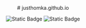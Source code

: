<center>
  # justhomka.github.io
  
  ![Static Badge](https://img.shields.io/badge/1.0-012773?style=flat&label=Version&labelColor=121212&color=012773) ![Static Badge](https://img.shields.io/badge/GPL3.0-012773?style=flat&label=License&labelColor=121212&color=012773) 
</center>
